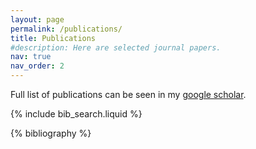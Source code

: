 ```yaml
---
layout: page
permalink: /publications/
title: Publications
#description: Here are selected journal papers.
nav: true
nav_order: 2
---
```

Full list of publications can be seen in my [google scholar](https://scholar.google.com/citations?user=XiLO06sAAAAJ&hl=en&oi=ao).
<!-- _pages/publications.md -->

<!-- Bibsearch Feature -->

{% include bib_search.liquid %}

<div class="publications">

{% bibliography %}

</div>
